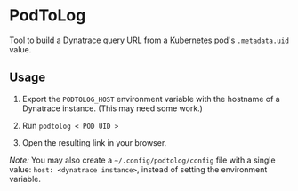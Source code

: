 # PodToLog

Tool to build a Dynatrace query URL from a Kubernetes pod's `.metadata.uid` value.

## Usage

1. Export the `PODTOLOG_HOST` environment variable with the hostname of a Dynatrace instance. (This may need some work.)

2. Run `podtolog < POD UID >`

3. Open the resulting link in your browser.

_Note:_ You may also create a `~/.config/podtolog/config` file with a single value: `host: <dynatrace instance>`, instead of setting the environment variable.
